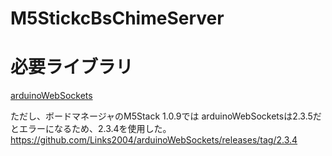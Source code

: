 # M5StickcBsChimeServer

# 必要ライブラリ
[arduinoWebSockets](https://github.com/Links2004/arduinoWebSockets)

ただし、ボードマネージャのM5Stack 1.0.9では arduinoWebSocketsは2.3.5だとエラーになるため、2.3.4を使用した。
https://github.com/Links2004/arduinoWebSockets/releases/tag/2.3.4
